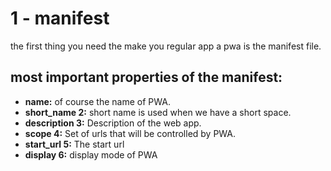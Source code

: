 # 1 - manifest

the first thing you need the make you regular app a pwa is the manifest file.

## most important properties of the manifest:

- **name:** of course the name of PWA.
- **short_name 2:** short name is used when we have a short space.
- **description 3:** Description of the web app.
- **scope 4:** Set of urls that will be controlled by PWA.
- **start_url 5:** The start url
- **display 6:** display mode of PWA
